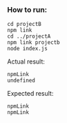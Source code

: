 ### How to run:
```
cd projectB
npm link
cd ../projectA
npm link projectb
node index.js
```

Actual result:
```
npmLink
undefined
```

Expected result:
```
npmLink
npmLink
```